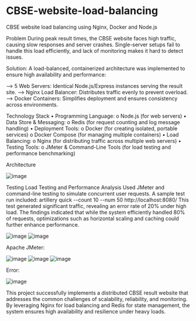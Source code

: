 # CBSE-website-load-balancing
CBSE website load balancing using Nginx, Docker and Node.js

Problem
During peak result times, the CBSE website faces high traffic, causing slow responses and server crashes. Single-server setups fail to handle this load efficiently, and lack of monitoring makes it hard to detect issues.

Solution:
A load-balanced, containerized architecture was implemented to ensure high availability and performance:

--> 5 Web Servers: Identical Node.js/Express instances serving the result site.
--> Nginx Load Balancer: Distributes traffic evenly to prevent overload.
--> Docker Containers: Simplifies deployment and ensures consistency across environments.

Technology Stack
•	Programming Language:
o	Node.js (for web servers)
•	Data Store & Messaging:
o	Redis (for request counting and log message handling)
•	Deployment Tools:
o	Docker (for creating isolated, portable services)
o	Docker Compose (for managing multiple containers)
•	Load Balancing:
o	Nginx (for distributing traffic across multiple web servers)
•	Testing Tools:
o	JMeter & Command-Line Tools (for load testing and performance benchmarking)

Architecture

![image](https://github.com/user-attachments/assets/776551f3-66bd-443d-96c6-affacb09e2d5)

Testing
Load Testing and Performance Analysis
Used JMeter and command-line testing to simulate concurrent user requests. A sample test run included:
artillery quick --count 10 --num 50 http://localhost:8080/
This test generated significant traffic, revealing an error rate of 20% under high load. The findings indicated that while the system efficiently handled 80% of requests, optimizations such as horizontal scaling and caching could further enhance performance.

![image](https://github.com/user-attachments/assets/c9124f41-f4f1-40d9-b7cd-93733bc14900)
![image](https://github.com/user-attachments/assets/24016d0e-e8ef-45b9-809b-7556237614d9)

Apache JMeter: 

![image](https://github.com/user-attachments/assets/48073ab1-861a-4b4a-8136-2a163fc1cba5)
![image](https://github.com/user-attachments/assets/2749474d-30d1-4dc1-b51d-0d8e285dc33b)
![image](https://github.com/user-attachments/assets/ac3408cc-9d1b-4bf1-9ecb-40b1f52c7ae3)

Error:

![image](https://github.com/user-attachments/assets/f91e79f3-9855-4599-82c6-374077b97c5e)

This project successfully implements a distributed CBSE result website that addresses the common challenges of scalability, reliability, and monitoring. By leveraging Nginx for load balancing and Redis for state management, the system ensures high availability and resilience under heavy loads. 
